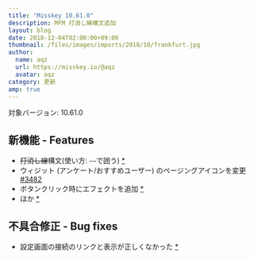 ```yaml
---
title: "Misskey 10.61.0"
description: MFM 打消し線構文追加
layout: blog
date: 2018-12-04T02:00:00+09:00
thumbnail: /files/images/imports/2018/10/frankfurt.jpg
author:
  name: aqz
  url: https://misskey.io/@aqz
  avatar: aqz
category: 更新
amp: true
---
```

対象バージョン: 10.61.0

## 新機能 - Features
- ~~打消し線~~構文(使い方: `~~`で囲う) [*](https://github.com/syuilo/misskey/commit/6e343d50f10f2f381aed94853c41d59b33c1ee03)
- ウィジット (アンケート/おすすめユーザー) のページングアイコンを変更 [#3482](https://github.com/syuilo/misskey/pull/3482)
- ボタンクリック時にエフェクトを追加 [*](https://github.com/syuilo/misskey/commit/f0b0c5b540ddc91448b726dff4767ec519f93a1b)
- ほか [*](https://github.com/syuilo/misskey/commit/9b5e623130c2143eb789a2558c705712000cf53a)

## 不具合修正 - Bug fixes
- 設定画面の接続のリンクと表示が正しくなかった [*](https://github.com/syuilo/misskey/commit/ce3f735654df01efc42ebeb422bffb81f9d5e645)